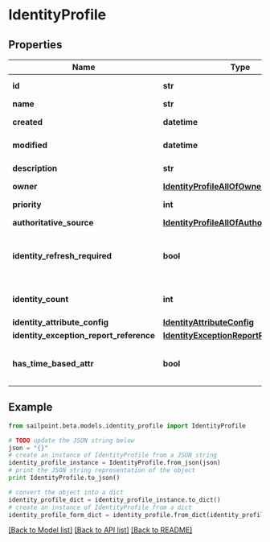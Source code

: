 # IdentityProfile


## Properties
Name | Type | Description | Notes
------------ | ------------- | ------------- | -------------
**id** | **str** | System-generated unique ID of the Object | [optional] [readonly] 
**name** | **str** | Name of the Object | 
**created** | **datetime** | Creation date of the Object | [optional] [readonly] 
**modified** | **datetime** | Last modification date of the Object | [optional] [readonly] 
**description** | **str** | The description of the Identity Profile. | [optional] 
**owner** | [**IdentityProfileAllOfOwner**](IdentityProfileAllOfOwner.md) |  | [optional] 
**priority** | **int** | The priority for an Identity Profile. | [optional] 
**authoritative_source** | [**IdentityProfileAllOfAuthoritativeSource**](IdentityProfileAllOfAuthoritativeSource.md) |  | 
**identity_refresh_required** | **bool** | True if a identity refresh is needed. Typically triggered when a change on the source has been made | [optional] [default to False]
**identity_count** | **int** | The number of identities that belong to the Identity Profile. | [optional] 
**identity_attribute_config** | [**IdentityAttributeConfig**](IdentityAttributeConfig.md) |  | [optional] 
**identity_exception_report_reference** | [**IdentityExceptionReportReference**](IdentityExceptionReportReference.md) |  | [optional] 
**has_time_based_attr** | **bool** | Indicates the value of requiresPeriodicRefresh attribute for the Identity Profile. | [optional] [default to True]

## Example

```python
from sailpoint.beta.models.identity_profile import IdentityProfile

# TODO update the JSON string below
json = "{}"
# create an instance of IdentityProfile from a JSON string
identity_profile_instance = IdentityProfile.from_json(json)
# print the JSON string representation of the object
print IdentityProfile.to_json()

# convert the object into a dict
identity_profile_dict = identity_profile_instance.to_dict()
# create an instance of IdentityProfile from a dict
identity_profile_form_dict = identity_profile.from_dict(identity_profile_dict)
```
[[Back to Model list]](../README.md#documentation-for-models) [[Back to API list]](../README.md#documentation-for-api-endpoints) [[Back to README]](../README.md)



